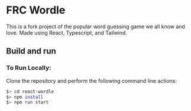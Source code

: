 # FRC Wordle

This is a fork project of the popular word guessing game we all know and love. Made using React, Typescript, and Tailwind.



## Build and run

### To Run Locally:

Clone the repository and perform the following command line actions:

```bash
$> cd react-wordle
$> npm install
$> npm run start
```
